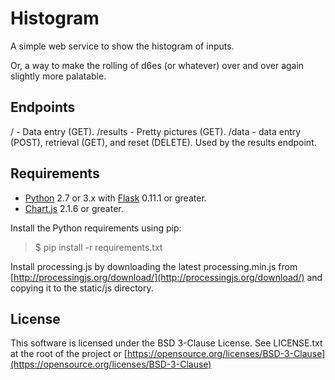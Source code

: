 Histogram
=========
A simple web service to show the histogram of inputs. 

Or, a way to make the rolling of d6es (or whatever) over and over again slightly 
more palatable.

Endpoints
---------
/ - Data entry (GET).
/results - Pretty pictures (GET).
/data - data entry (POST), retrieval (GET), and reset (DELETE). Used by the
results endpoint.

Requirements
------------
* [Python](https://python.org) 2.7 or 3.x with [Flask](http://flask.pocoo.org) 0.11.1 or greater.
* [Chart.js](http://www.chartjs.org) 2.1.6 or greater.

Install the Python requirements using pip:

> $ pip install -r requirements.txt

Install processing.js by downloading the latest processing.min.js from
[http://processingjs.org/download/](http://processingjs.org/download/) 
and copying it to the static/js directory.

License
-------
This software is licensed under the BSD 3-Clause License.
See LICENSE.txt at the root of the project or
[https://opensource.org/licenses/BSD-3-Clause](https://opensource.org/licenses/BSD-3-Clause)
